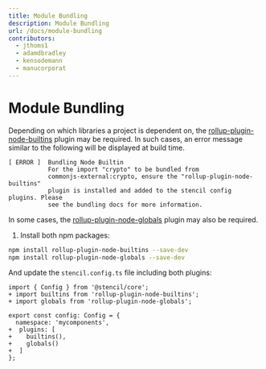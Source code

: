 ```yaml
---
title: Module Bundling
description: Module Bundling
url: /docs/module-bundling
contributors:
  - jthoms1
  - adamdbradley
  - kensodemann
  - manucorporat
---
```


# Module Bundling

Depending on which libraries a project is dependent on, the [rollup-plugin-node-builtins](https://www.npmjs.com/package/rollup-plugin-node-builtins) plugin may be required. In such cases, an error message similar to the following will be displayed at build time.

```
[ ERROR ]  Bundling Node Builtin
           For the import "crypto" to be bundled from
           commonjs-external:crypto, ensure the "rollup-plugin-node-builtins"
           plugin is installed and added to the stencil config plugins. Please
           see the bundling docs for more information.
```

In some cases, the [rollup-plugin-node-globals](https://www.npmjs.com/package/rollup-plugin-node-globals) plugin may also be required.

1. Install both npm packages:

```bash
npm install rollup-plugin-node-builtins --save-dev
npm install rollup-plugin-node-globals --save-dev
```

And update the `stencil.config.ts` file including both plugins:

```tsx
import { Config } from '@stencil/core';
+ import builtins from 'rollup-plugin-node-builtins';
+ import globals from 'rollup-plugin-node-globals';

export const config: Config = {
  namespace: 'mycomponents',
+  plugins: [
+    builtins(),
+    globals()
+  ]
};
```

